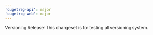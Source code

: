 ```yaml
---
'cugetreg-api': major
'cugetreg-web': major
---
```


Versioning Release! This changeset is for testing all versioning system.
